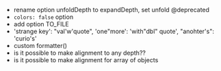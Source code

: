 
- rename option unfoldDepth to expandDepth, set unfold @deprecated
- `colors: false` option
- add option TO_FILE
- 'strange key': "val'w'quote", 'one"more': 'with"dbl" quote', "anohter's": 'curio\'s'
- custom formatter()
- is it possible to make alignment to any depth??
- is it possible to make alignment for array of objects
